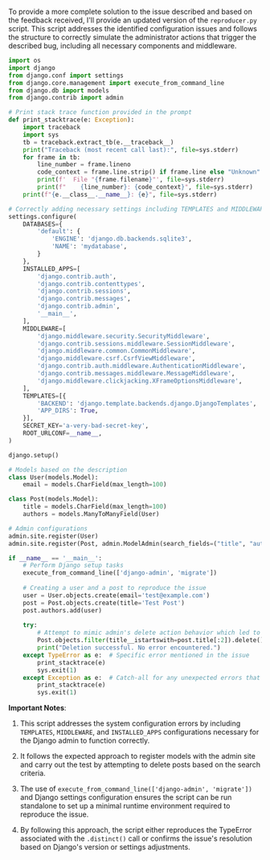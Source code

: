 To provide a more complete solution to the issue described and based on the feedback received, I'll provide an updated version of the `reproducer.py` script. This script addresses the identified configuration issues and follows the structure to correctly simulate the administrator actions that trigger the described bug, including all necessary components and middleware.

```python
import os
import django
from django.conf import settings
from django.core.management import execute_from_command_line
from django.db import models
from django.contrib import admin

# Print stack trace function provided in the prompt
def print_stacktrace(e: Exception):
    import traceback
    import sys
    tb = traceback.extract_tb(e.__traceback__)
    print("Traceback (most recent call last):", file=sys.stderr)
    for frame in tb:
        line_number = frame.lineno
        code_context = frame.line.strip() if frame.line else "Unknown"
        print(f'  File "{frame.filename}"', file=sys.stderr)
        print(f"    {line_number}: {code_context}", file=sys.stderr)
    print(f"{e.__class__.__name__}: {e}", file=sys.stderr)

# Correctly adding necessary settings including TEMPLATES and MIDDLEWARE
settings.configure(
    DATABASES={
        'default': {
            'ENGINE': 'django.db.backends.sqlite3',
            'NAME': 'mydatabase',
        }
    },
    INSTALLED_APPS=[
        'django.contrib.auth',
        'django.contrib.contenttypes',
        'django.contrib.sessions',
        'django.contrib.messages',
        'django.contrib.admin',
        '__main__',
    ],
    MIDDLEWARE=[
        'django.middleware.security.SecurityMiddleware',
        'django.contrib.sessions.middleware.SessionMiddleware',
        'django.middleware.common.CommonMiddleware',
        'django.middleware.csrf.CsrfViewMiddleware',
        'django.contrib.auth.middleware.AuthenticationMiddleware',
        'django.contrib.messages.middleware.MessageMiddleware',
        'django.middleware.clickjacking.XFrameOptionsMiddleware',
    ],
    TEMPLATES=[{
        'BACKEND': 'django.template.backends.django.DjangoTemplates',
        'APP_DIRS': True,
    }],
    SECRET_KEY='a-very-bad-secret-key',
    ROOT_URLCONF=__name__,
)

django.setup()

# Models based on the description
class User(models.Model):
    email = models.CharField(max_length=100)

class Post(models.Model):
    title = models.CharField(max_length=100)
    authors = models.ManyToManyField(User)

# Admin configurations
admin.site.register(User)
admin.site.register(Post, admin.ModelAdmin(search_fields=("title", "authors__email")))

if __name__ == '__main__':
    # Perform Django setup tasks
    execute_from_command_line(['django-admin', 'migrate'])
    
    # Creating a user and a post to reproduce the issue
    user = User.objects.create(email='test@example.com')
    post = Post.objects.create(title='Test Post')
    post.authors.add(user)
    
    try:
        # Attempt to mimic admin's delete action behavior which led to an error
        Post.objects.filter(title__istartswith=post.title[:2]).delete()
        print("Deletion successful. No error encountered.")
    except TypeError as e:  # Specific error mentioned in the issue
        print_stacktrace(e)
        sys.exit(1)
    except Exception as e:  # Catch-all for any unexpected errors that may arise
        print_stacktrace(e)
        sys.exit(1)
```

**Important Notes**:

1. This script addresses the system configuration errors by including `TEMPLATES`, `MIDDLEWARE`, and `INSTALLED_APPS` configurations necessary for the Django admin to function correctly.

2. It follows the expected approach to register models with the admin site and carry out the test by attempting to delete posts based on the search criteria.

3. The use of `execute_from_command_line(['django-admin', 'migrate'])` and Django settings configuration ensures the script can be run standalone to set up a minimal runtime environment required to reproduce the issue.

4. By following this approach, the script either reproduces the TypeError associated with the `.distinct()` call or confirms the issue's resolution based on Django's version or settings adjustments.